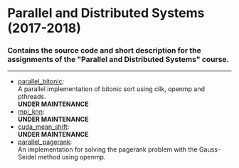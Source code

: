 # Parallel and Distributed Systems (2017-2018)
### Contains the source code and short description for the assignments of the "Parallel and Distributed Systems" course.

---

* [parallel_bitonic](https://github.com/iparaskev/parallel-systems-ece-course/tree/master/parallel_bitonic_sort):\
A parallel implementation of bitonic sort using cilk, openmp and pthreads.\
**UNDER MAINTENANCE**
* [mpi_knn](https://github.com/iparaskev/parallel-systems-ece-course/tree/master/knn_mpi):\
**UNDER MAINTENANCE**
* [cuda_mean_shift](https://github.com/iparaskev/parallel-systems-ece-course/tree/master/cuda_mean_shift):\
**UNDER MAINTENANCE**
* [parallel_pagerank](https://github.com/iparaskev/parallel-systems-ece-course/tree/master/parallel_pagerank):\
An implementation for solving the pagerank problem with the Gauss-Seidel method using openmp.

